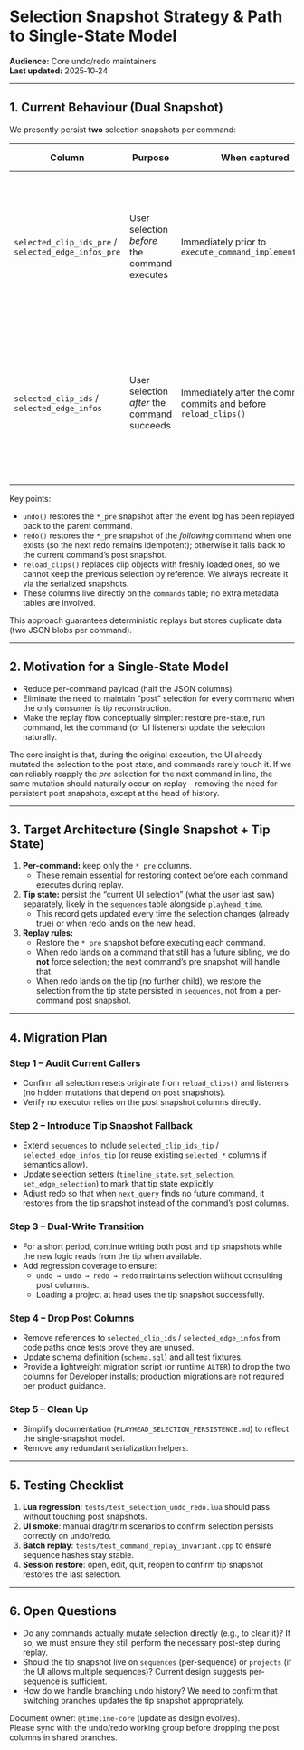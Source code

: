 # Selection Snapshot Strategy & Path to Single-State Model

**Audience:** Core undo/redo maintainers  
**Last updated:** 2025‑10‑24  

---

## 1. Current Behaviour (Dual Snapshot)

We presently persist **two** selection snapshots per command:

| Column | Purpose | When captured | Where used |
| --- | --- | --- | --- |
| `selected_clip_ids_pre` / `selected_edge_infos_pre` | User selection *before* the command executes | Immediately prior to `execute_command_implementation()` | Restored right before each replayed command so the executor sees the same context it had originally |
| `selected_clip_ids` / `selected_edge_infos` | User selection *after* the command succeeds | Immediately after the command commits and before `reload_clips()` | Restored after replay when we are at the tip of history (no future redo), so the UI matches what the user last saw |

Key points:

* `undo()` restores the `*_pre` snapshot after the event log has been replayed back to the parent command.
* `redo()` restores the `*_pre` snapshot of the *following* command when one exists (so the next redo remains idempotent); otherwise it falls back to the current command’s post snapshot.
* `reload_clips()` replaces clip objects with freshly loaded ones, so we cannot keep the previous selection by reference. We always recreate it via the serialized snapshots.
* These columns live directly on the `commands` table; no extra metadata tables are involved.

This approach guarantees deterministic replays but stores duplicate data (two JSON blobs per command).

---

## 2. Motivation for a Single-State Model

* Reduce per-command payload (half the JSON columns).
* Eliminate the need to maintain “post” selection for every command when the only consumer is tip reconstruction.
* Make the replay flow conceptually simpler: restore pre-state, run command, let the command (or UI listeners) update the selection naturally.

The core insight is that, during the original execution, the UI already mutated the selection to the post state, and commands rarely touch it. If we can reliably reapply the *pre* selection for the next command in line, the same mutation should naturally occur on replay—removing the need for persistent post snapshots, except at the head of history.

---

## 3. Target Architecture (Single Snapshot + Tip State)

1. **Per-command:** keep only the `*_pre` columns.
   * These remain essential for restoring context before each command executes during replay.
2. **Tip state:** persist the “current UI selection” (what the user last saw) separately, likely in the `sequences` table alongside `playhead_time`.
   * This record gets updated every time the selection changes (already true) or when redo lands on the new head.
3. **Replay rules:**
   * Restore the `*_pre` snapshot before executing each command.
   * When redo lands on a command that still has a future sibling, we do **not** force selection; the next command’s pre snapshot will handle that.
   * When redo lands on the tip (no further child), we restore the selection from the tip state persisted in `sequences`, not from a per-command post snapshot.

---

## 4. Migration Plan

### Step 1 – Audit Current Callers
* Confirm all selection resets originate from `reload_clips()` and listeners (no hidden mutations that depend on post snapshots).
* Verify no executor relies on the post snapshot columns directly.

### Step 2 – Introduce Tip Snapshot Fallback
* Extend `sequences` to include `selected_clip_ids_tip` / `selected_edge_infos_tip` (or reuse existing `selected_*` columns if semantics allow).
* Update selection setters (`timeline_state.set_selection`, `set_edge_selection`) to mark that tip state explicitly.
* Adjust redo so that when `next_query` finds no future command, it restores from the tip snapshot instead of the command’s post columns.

### Step 3 – Dual-Write Transition
* For a short period, continue writing both post and tip snapshots while the new logic reads from the tip when available.
* Add regression coverage to ensure:
  * `undo → undo → redo → redo` maintains selection without consulting post columns.
  * Loading a project at head uses the tip snapshot successfully.

### Step 4 – Drop Post Columns
* Remove references to `selected_clip_ids` / `selected_edge_infos` from code paths once tests prove they are unused.
* Update schema definition (`schema.sql`) and all test fixtures.
* Provide a lightweight migration script (or runtime `ALTER`) to drop the two columns for Developer installs; production migrations are not required per product guidance.

### Step 5 – Clean Up
* Simplify documentation (`PLAYHEAD_SELECTION_PERSISTENCE.md`) to reflect the single-snapshot model.
* Remove any redundant serialization helpers.

---

## 5. Testing Checklist

1. **Lua regression**: `tests/test_selection_undo_redo.lua` should pass without touching post snapshots.
2. **UI smoke**: manual drag/trim scenarios to confirm selection persists correctly on undo/redo.
3. **Batch replay**: `tests/test_command_replay_invariant.cpp` to ensure sequence hashes stay stable.
4. **Session restore**: open, edit, quit, reopen to confirm tip snapshot restores the last selection.

---

## 6. Open Questions

* Do any commands actually mutate selection directly (e.g., to clear it)? If so, we must ensure they still perform the necessary post-step during replay.
* Should the tip snapshot live on `sequences` (per-sequence) or `projects` (if the UI allows multiple sequences)? Current design suggests per-sequence is sufficient.
* How do we handle branching undo history? We need to confirm that switching branches updates the tip snapshot appropriately.

Document owner: `@timeline-core` (update as design evolves).  
Please sync with the undo/redo working group before dropping the post columns in shared branches.
